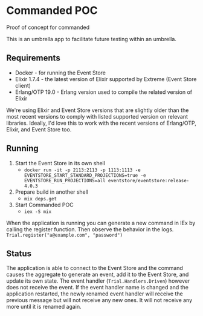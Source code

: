 # Commanded POC
Proof of concept for commanded

This is an umbrella app to facilitate future testing within an umbrella.

## Requirements

* Docker - for running the Event Store
* Elixir 1.7.4 - the latest version of Elixir supported by Extreme (Event Store client)
* Erlang/OTP 19.0 - Erlang version used to compile the related version of Elixir

We're using Elixir and Event Store versions that are slightly older than the most recent versions to comply with listed supported version on relevant libraries. Ideally, I'd love this to work with the recent versions of Erlang/OTP, Elixir, and Event Store too.

## Running

1. Start the Event Store in its own shell
   - `docker run -it -p 2113:2113 -p 1113:1113 -e EVENTSTORE_START_STANDARD_PROJECTIONS=true -e EVENTSTORE_RUN_PROJECTIONS=all eventstore/eventstore:release-4.0.3`
2. Prepare build in another shell
   - `mix deps.get`
3. Start Commanded POC
   - `iex -S mix`

When the application is running you can generate a new command in IEx by calling the register function. Then observe the behavior in the logs.
`Trial.register("a@example.com", "password")`

## Status

The application is able to connect to the Event Store and the command causes the aggregate to generate an event, add it to the Event Store, and update its own state. The event handler (`Trial.Handlers.Driven`) however does not receive the event. If the event handler name is changed and the application restarted, the newly renamed event handler will receive the previous message but will not receive any new ones. It will not receive any more until it is renamed again.
